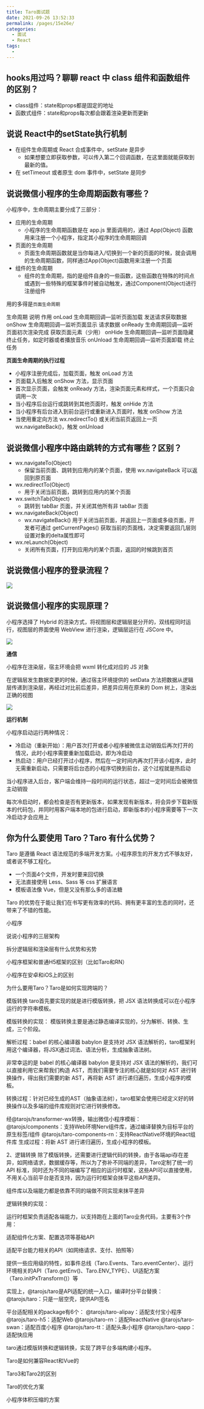 ```yaml
---
title: Taro面试题
date: 2021-09-26 13:52:33
permalink: /pages/15e26e/
categories:
  - 面试
  - React
tags:
  - 
---
```


## hooks用过吗？聊聊 react 中 class 组件和函数组件的区别？

- class组件：state和props都是固定的地址
- 函数式组件：state和props每次都会跟着渲染更新而更新

## 说说 React中的setState执行机制

- 在组件生命周期或 React 合成事件中，setState 是异步
  - 如果想要立即获取参数，可以传入第二个回调函数，在这里面就能获取到最新的值。
- 在 setTimeout 或者原生 dom 事件中，setState 是同步

## 说说微信小程序的生命周期函数有哪些？

小程序中，生命周期主要分成了三部分：

- 应用的生命周期
  - 小程序的生命周期函数是在 app.js 里面调用的，通过 App(Object) 函数用来注册一个小程序，指定其小程序的生命周期回调
- 页面的生命周期
  - 页面生命周期函数就是当你每进入/切换到一个新的页面的时候，就会调用的生命周期函数，同样通过App(Object)函数用来注册一个页面
- 组件的生命周期
  - 组件的生命周期，指的是组件自身的一些函数，这些函数在特殊的时间点或遇到一些特殊的框架事件时被自动触发，通过Component(Object)进行注册组件

用的多得是`页面生命周期`

生命周期	说明	作用
onLoad	生命周期回调—监听页面加载	发送请求获取数据
onShow	生命周期回调—监听页面显示	请求数据
onReady	生命周期回调—监听页面初次渲染完成	获取页面元素（少用）
onHide	生命周期回调—监听页面隐藏	终止任务，如定时器或者播放音乐
onUnload	生命周期回调—监听页面卸载	终止任务

**⻚⾯⽣命周期的执行过程**

- ⼩程序注册完成后，加载⻚⾯，触发 onLoad ⽅法
- ⻚⾯载⼊后触发 onShow ⽅法，显示⻚⾯
- ⾸次显示⻚⾯，会触发 onReady ⽅法，渲染⻚⾯元素和样式，⼀个⻚⾯只会调⽤⼀次
- 当⼩程序后台运⾏或跳转到其他⻚⾯时，触发 onHide ⽅法
- 当⼩程序有后台进⼊到前台运⾏或重新进⼊⻚⾯时，触发 onShow ⽅法
- 当使⽤重定向⽅法 wx.redirectTo() 或关闭当前⻚返回上⼀⻚ wx.navigateBack()，触发 onUnload

## 说说微信小程序中路由跳转的方式有哪些？区别？

- wx.navigateTo(Object)
  - 保留当前页面、跳转到应用内的某个页面，使用 wx.navigateBack 可以返回到原页面
- wx.redirectTo(Object)
  - 用于关闭当前页面，跳转到应用内的某个页面
- wx.switchTab(Object)
  - 跳转到 tabBar 页面，并关闭其他所有非 tabBar 页面
- wx.navigateBack(Object)
  - wx.navigateBack() 用于关闭当前页面，并返回上一页面或多级页面，开发者可通过 getCurrentPages() 获取当前的页面栈，决定需要返回几层则设置对象的delta属性即可
- wx.reLaunch(Object)
  - 关闭所有页面，打开到应用内的某个页面，返回的时候跳到首页

## 说说微信小程序的登录流程？

![](https://camo.githubusercontent.com/f655d7f73c2488145d0459e6e6307146dd9cc726e8fc4f3768e6cb7426928afe/68747470733a2f2f7374617469632e7675652d6a732e636f6d2f63336366626237302d333432382d313165632d386536342d3931666465633066303561312e706e67)

## 说说微信小程序的实现原理？

小程序选择了 Hybrid 的渲染方式，将视图层和逻辑层是分开的，双线程同时运行，视图层的界面使用 WebView 进行渲染，逻辑层运行在 JSCore 中。

![](https://camo.githubusercontent.com/be96758bfa4fe9f01f040e26fbb8140fb033da104158e3ee6cbceff39f656ee5/68747470733a2f2f7374617469632e7675652d6a732e636f6d2f34653332326535302d333732322d313165632d386536342d3931666465633066303561312e706e67)

**通信**

小程序在渲染层，宿主环境会把 wxml 转化成对应的 JS 对象

在逻辑层发生数据变更的时候，通过宿主环境提供的 setData 方法把数据从逻辑层传递到渲染层，再经过对比前后差异，把差异应用在原来的 Dom 树上，渲染出正确的视图

![](https://camo.githubusercontent.com/28102d1611b1263818ee3c4aee8db5ea96c8227819159d93b73fc19efff7ad05/68747470733a2f2f7374617469632e7675652d6a732e636f6d2f35393438656431302d333732322d313165632d613735322d3735373233613634653866352e706e67)

**运行机制**

小程序启动运行两种情况：

- 冷启动（重新开始）：用户首次打开或者小程序被微信主动销毁后再次打开的情况，此时小程序需要重新加载启动，即为冷启动
- 热启动：用户已经打开过小程序，然后在一定时间内再次打开该小程序，此时无需重新启动，只需要将后台态的小程序切换到前台，这个过程就是热启动

当小程序进入后台，客户端会维持一段时间的运行状态，超过一定时间后会被微信主动销毁

每次冷启动时，都会检查是否有更新版本，如果发现有新版本，将会异步下载新版本的代码包，并同时用客户端本地的包进行启动，即新版本的小程序需要等下一次冷启动才会应用上

## 你为什么要使用 Taro？Taro 有什么优势？

Taro 是遵循 React 语法规范的多端开发方案。小程序原生的开发方式不够友好，或者说不够工程化。

- 一个页面4个文件，开发时要来回切换
- 无法直接使用 Less、Sass 等 css 扩展语言
- 模板语法像 Vue，但是又没有那么多的语法糖

Taro 的优势在于能让我们在书写更有效率的代码、拥有更丰富的生态的同时，还带来了不错的性能。

小程序


说说小程序的三层架构


拆分逻辑层和渲染层有什么优势和劣势


小程序框架和普通H5框架的区别（比如Taro和RN）


小程序在安卓和iOS上的区别


为什么要用Taro？Taro是如何实现跨端的？

模版转换
taro首先要实现的就是进行模版转换，把 JSX 语法转换成可以在小程序运行的字符串模板。

模版转换的实现：
模版转换主要是通过静态编译实现的，分为解析、转换、生成，三个阶段。

解析过程：babel 的核心编译器 babylon 是支持对 JSX 语法解析的，taro框架利用这个编译器，将JSX通过词法、语法分析，生成抽象语法树。

非常幸运的是 babel 的核心编译器 babylon 是支持对 JSX 语法的解析的，我们可以直接利用它来帮我们构造 AST，而我们需要专注的核心就是如何对 AST 进行转换操作，得出我们需要的新 AST，再将新 AST 进行递归遍历，生成小程序的模板。

转换过程：针对已经生成的AST（抽象语法树），taro框架会使用已经定义好的转换操作以及多端的组件库规则对它进行转换修改。

经@tarojs/transformer-wx转换，输出微信小程序模板：
@tarojs/components：支持Web环境Nerv组件库，通过编译替换为目标平台的原生标签/组件
@tarojs/taro-components-rn：支持ReactNative环境的React组件库
生成过程：将新 AST 进行递归遍历，生成小程序的模板。

2、逻辑转换
除了模版转换，还需要进行逻辑代码的转换，由于各端api存在差异，如网络请求，数据缓存等，所以为了弥补不同端的差异，Taro定制了统一的 API 标准，同时还为不同的端编写了相应的运行时框架，这些API可以直接使用，不用关心当前平台是否支持，因为运行时框架会抹平这些API差异。

组件库以及端能力都是依靠不同的端做不同实现来抹平差异

逻辑转换的实现：

运行时框架负责适配各端能力，以支持跑在上面的Taro业务代码，主要有3个作用：

适配组件化方案、配置选项等基础API

适配平台能力相关的API（如网络请求、支付、拍照等）

提供一些应用级的特性，如事件总线（Taro.Events、Taro.eventCenter）、运行环境相关的API（Taro.getEnv()、Taro.ENV_TYPE）、UI适配方案（Taro.initPxTransform()）等

实现上，@tarojs/taro是API适配的统一入口，编译时分平台替换：
@tarojs/taro：只是一层空壳，提供API签名

平台适配相关的package有6个：
@tarojs/taro-alipay：适配支付宝小程序
@tarojs/taro-h5：适配Web
@tarojs/taro-rn：适配ReactNative
@tarojs/taro-swan：适配百度小程序
@tarojs/taro-tt：适配头条小程序
@tarojs/taro-qapp：适配快应用

taro通过模版转换和逻辑转换，实现了跨平台多端构建小程序。

Taro是如何兼容React和Vue的


Taro3和Taro2的区别


Taro的优化方案


小程序体积压缩的方案

